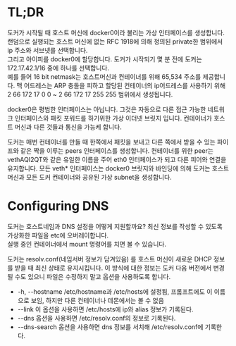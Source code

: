 TL;DR
=====

도커가 시작될 때 호스트 머신에 docker0이라 불리는 가상 인터페이스를 생성합니다. 
랜덤으로 실행되는 호스트 머신에 없는 RFC 1918에 의해 정의된 private한 범위에서 ip 주소와 서브넷를 선택합니다.  
그리고 아이피를 docker0에 할당합니다. 도커가 시작되기 몇 분 전에 도커는 172.17.42.1/16 중에 하나를 선택합니다.  
예를 들어 16 bit netmask는 호스트머신과 컨테이너를 위해 65,534 주소를 제공합니다.
맥 어드레스는 ARP 충돌을 피하고 할당된 컨테이너의 ip어드레스를 사용하기 위해  2 66 172 17 0 0 ~ 2 66 172 17 255 255 범위에서 생성됩니다. 

docker0은 평범한 인터페이스는 아닙니다. 
그것은 자동으로 다른 접근 가능한 네트워크 인터페이스와 패킷 포워드를 하기위한 가상 이더넷 브릿지 입니다. 
컨테이너가 호스트 머신과 다른 것들과 통신을 가능케 합니다. 

도커는 매번 컨테이너를 만들 때 한쪽에서 패킷을 보내고 다른 쪽에서 받을 수 있는 파이프와 같은 짝을 이루는 peers 인터페이스를 생성합니다. 
컨테이너를 위한 peer는 vethAQI2QT와 같은 유일한 이름을 주어 eth0 인터페이스가 되고 다른 피어와 연결을 유지합니다. 
모든 veth* 인터페이스는 docker0 브릿지와 바인딩에 의해 도커는 호스트 머신과 모든 도커 컨테이너와 공유된 가상 subnet을 생성합니다. 

Configuring DNS
===============
도커는 호스트네임과 DNS 설정을 어떻게 지원할까요? 최신 정보를 작성할 수 있도록 가상화한 파일을 etc에 오버레이합니다.  
실행 중인 컨테이너에서 mount 명령어를 치면 볼 수 있습니다. 

도커는 resolv.conf(네임서버 정보가 담겨있음) 를 호스트 머신이 새로운 DHCP 정보를 받을 때 최신 상태로 유지시킵니다. 이 방식에 대한 정보는 도커 다음 버전에서 
변경될 수도 있으니 파일은 수정하지 말고 옵션을 사용하도록 합니다. 

- -h, --hostname /etc/hostname과 /etc/hosts에 설정됨, 프롬프트에도 이 이름으로 보임, 하지만 다른 컨테이너나 데몬에서는 볼 수 없음
- --link 이 옵션을 사용하면 /etc/hosts에 ip와 alias 정보가 기록된다. 
- --dns 옵션을 사용하면 /etc/resolv.conf의 정보로 기록된다. 
- --dns-search 옵션을 사용하면 dns 정보를 서치해 /etc/resolv.conf에 기록한다. 

